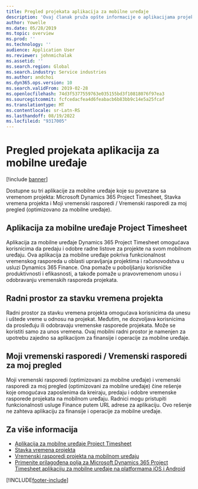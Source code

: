 ```yaml
---
title: Pregled projekata aplikacija za mobilne uređaje
description: 'Ovaj članak pruža opšte informacije o aplikacijama projekta koje se odnose na vreme: Microsoft Dynamics 365 Project Timesheet, Stavka vremena projekta i Moji vremenski rasporedi / Vremenski rasporedi, koje su dostupne na mobilnom uređaju.'
author: Yowelle
ms.date: 05/28/2019
ms.topic: overview
ms.prod: ''
ms.technology: ''
audience: Application User
ms.reviewer: johnmichalak
ms.assetid: ''
ms.search.region: Global
ms.search.industry: Service industries
ms.author: andchoi
ms.dyn365.ops.version: 10
ms.search.validFrom: 2019-02-28
ms.openlocfilehash: 74d3f5377559763e035155bd3f10818076f97ea3
ms.sourcegitcommit: fcfcedacfea4d6feabacb6b83bb9c14e5a25fcaf
ms.translationtype: MT
ms.contentlocale: sr-Latn-RS
ms.lasthandoff: 08/19/2022
ms.locfileid: "9317005"
---
```

# <a name="project-mobile-applications-overview"></a>Pregled projekata aplikacija za mobilne uređaje

[!include [banner](../includes/banner.md)]

Dostupne su tri aplikacije za mobilne uređaje koje su povezane sa vremenom projekta: Microsoft Dynamics 365 Project Timesheet, Stavka vremena projekta i Moji vremenski rasporedi / Vremenski rasporedi za moj pregled (optimizovano za mobilne uređaje).

## <a name="project-timesheet-mobile-app"></a>Aplikacija za mobilne uređaje Project Timesheet

Aplikacija za mobilne uređaje Dynamics 365 Project Timesheet omogućava korisnicima da predaju i odobre radne listove za projekte na svom mobilnom uređaju. Ova aplikacija za mobilne uređaje pokriva funkcionalnost vremenskog rasporeda u oblasti upravljanja projektima i računovodstva u usluzi Dynamics 365 Finance. Ona pomaže u poboljšanju korisničke produktivnosti i efikasnosti, a takođe pomaže u pravovremenom unosu i odobravanju vremenskih rasporeda projekata.

## <a name="project-time-entry-workspace"></a>Radni prostor za stavku vremena projekta

Radni prostor za stavku vremena projekta omogućava korisnicima da unesu i uštede vreme u odnosu na projekat. Međutim, ne dozvoljava korisnicima da prosleđuju ili odobravaju vremenske rasporede projekata. Može se koristiti samo za unos vremena. Ovaj mobilni radni prostor je namenjen za upotrebu zajedno sa aplikacijom za finansije i operacije za mobilne uređaje.

## <a name="my-timesheetstimesheets-for-my-review"></a>Moji vremenski rasporedi / Vremenski rasporedi za moj pregled

Moji vremenski rasporedi (optimizovani za mobilne uređaje) i vremenski rasporedi za moj pregled (optimizovani za mobilne uređaje) čine rešenje koje omogućava zaposlenima da kreiraju, predaju i odobre vremenske rasporede projekata na mobilnom uređaju. Radnici mogu pristupiti funkcionalnosti usluge Finance putem URL adrese za aplikaciju. Ovo rešenje ne zahteva aplikaciju za finansije i operacije za mobilne uređaje.

## <a name="for-more-information"></a>Za više informacija

- [Aplikacija za mobilne uređaje Project Timesheet](project-timesheet.md)
- [Stavka vremena projekta](project-time-entry-mobile-workspace.md)
- [Vremenski rasporedi projekta na mobilnom uređaju](Mobile-timesheets.md)
- [Primenite prilagođena polja za Microsoft Dynamics 365 Project Timesheet aplikaciju za mobilne uređaje na platformama iOS i Android](custom-fields-mobile.md)

[!INCLUDE[footer-include](../includes/footer-banner.md)]
